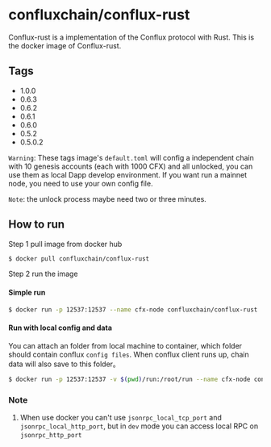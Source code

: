 confluxchain/conflux-rust
===
Conflux-rust is a implementation of the Conflux protocol with Rust.
This is the docker image of Conflux-rust.

## Tags

* 1.0.0
* 0.6.3
* 0.6.2
* 0.6.1
* 0.6.0
* 0.5.2
* 0.5.0.2

`Warning`: These tags image's `default.toml` will config a independent chain with 10 genesis accounts (each with 1000 CFX) and all unlocked, you can use them as local Dapp develop environment. If you want run a mainnet node, you need to use your own config file.

`Note`: the unlock process maybe need two or three minutes.

## How to run

Step 1 pull image from docker hub
```sh
$ docker pull confluxchain/conflux-rust
```

Step 2 run the image
#### Simple run

```sh
$ docker run -p 12537:12537 --name cfx-node confluxchain/conflux-rust
```

#### Run with local config and data 
You can attach an folder from local machine to container, which folder should contain conflux `config files`. When conflux client runs up, chain data will also save to this folder。

```sh
$ docker run -p 12537:12537 -v $(pwd)/run:/root/run --name cfx-node confluxchain/conflux-rust
```

### Note

1. When use docker you can't use `jsonrpc_local_tcp_port` and `jsonrpc_local_http_port`, but in `dev` mode you can access local RPC on `jsonrpc_http_port`







